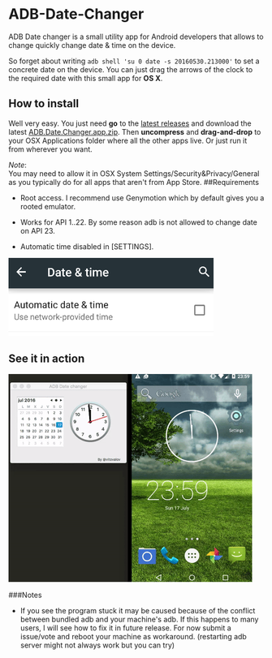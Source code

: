 # ADB-Date-Changer
ADB Date changer is a small utility app for Android developers that allows to change quickly change date & time on the device. 

So forget about writing `adb shell 'su 0 date -s 20160530.213000'` to set a concrete date on the device. You can just drag the arrows of the clock to the required date with this small app for **OS X**. 

## How to install
Well very easy. You just need **go** to the [latest releases](https://github.com/vitovalov/ADB-Date-Changer/releases/latest) and download the latest [ADB.Date.Changer.app.zip](https://github.com/vitovalov/ADB-Date-Changer/releases/download/v1.0/ADB.Date.Changer.app.zip). Then **uncompress** and **drag-and-drop** to your OSX Applications folder where all the other apps live. Or just run it from wherever you want. 

*Note*:<br>
You may need to allow it in OSX System Settings/Security&Privacy/General as you typically do for all apps that aren't from App Store.
##Requirements

- Root access. I recommend use Genymotion which by default gives you a rooted emulator. 

- Works for API 1..22. By some reason adb is not allowed to change date on API 23. 

- Automatic time disabled in [SETTINGS]. 

![img](github-res/auto-date-disabled.png)

## See it in action

![img](github-res/demo1.gif)

###Notes

- If you see the program stuck it may be caused because of the conflict between bundled adb and your machine's adb. If this happens to many users, I will see how to fix it in future release. For now submit a issue/vote and reboot your machine as workaround. (restarting adb server might not always work but you can try) 
